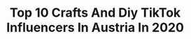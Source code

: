 ---
title: Top 10 Crafts And Diy TikTok Influencers In Austria In 2020
description: >-
  Find top crafts and diy TikTok influencers in Austria in 2020. Most popular hashtags: #fail #love #painting #unboxing.
platform: TikTok
profiles:
  - username: "maqaroon"
    fullname: >-
      Maqaroon
    location: "Austria"
    followers: 124292
    engagement: 1922
    commentsToLikes: 0.009048
    id: ck9c8wqkptcw70j78rth2qa3p
    verified: false
    hashtags: "#btsarmy, #roomdecor, #shiba, #acnh"
  - username: "lisa.sophie.thoma"
    fullname: >-
      Lisa Sophie Thoma
    location: "Austria"
    followers: 69149
    engagement: 1394
    commentsToLikes: 0.010661
    id: ck9c08qaho58y0j78zl1hwpqw
    verified: false
    hashtags: "#ichzocke, #spielzeuge, #osterei, #squishy"
  - username: "feizibine"
    fullname: >-
      FeiziBine 
    location: "Austria"
    followers: 201921
    engagement: 1627
    commentsToLikes: 0.017848
    id: ck9ej6jsc0wo90j78655zp5qa
    verified: false
    hashtags: "#mask, #bathbomb, #pond, #fire"
  - username: "ewatsiakmakis"
    fullname: >-
      ewa
    location: "Austria"
    followers: 15831
    engagement: 729
    commentsToLikes: 0.033781
    id: ckai38ndaj02e0i783silu66w
    verified: false
    hashtags: "#selfcare, #beauty, #work, #photos"
  - username: "brandanjosh"
    fullname: >-
      brandanjosh
    location: "Austria"
    followers: 11615
    engagement: 903
    commentsToLikes: 0.053539
    id: cka69r92itly70i78st0kb5bc
    verified: false
    hashtags: "#sustainable, #green, #gifeffect, #useless"
  - username: "viktoriasarina"
    fullname: >-
      ViktoriaSarina
    location: "Austria"
    followers: 1345406
    engagement: 1667
    commentsToLikes: 0.032917
    id: ck8qiciuc8jh00j78w43omq3h
    verified: true
    hashtags: "#gro, #grandma, #heystop, #illusion"
  - username: "joshuamonis"
    fullname: >-
      Joshua Monis
    location: "Austria"
    followers: 1763693
    engagement: 1572
    commentsToLikes: 0.014757
    id: ck9tvzz31t2rb0j78fxix7eie
    verified: false
    hashtags: "#couple, #zoomerang, #titkok, #habmichverliebt"
  - username: "pilotwolfi"
    fullname: >-
      pilotwolfi
    location: "Austria"
    followers: 20657
    engagement: 381
    commentsToLikes: 0.008958
    id: cka617brqu75a0i782582oje2
    verified: false
    hashtags: "#cakechallenge, #baking, #coronatime, #diypizza"
---